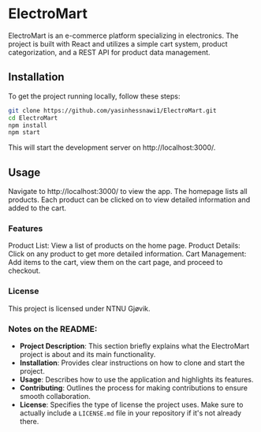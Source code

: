 # ElectroMart

ElectroMart is an e-commerce platform specializing in electronics. The project is built with React and utilizes a simple cart system, product categorization, and a REST API for product data management.

## Installation

To get the project running locally, follow these steps:

```bash
git clone https://github.com/yasinhessnawi1/ElectroMart.git
cd ElectroMart
npm install
npm start
```
This will start the development server on http://localhost:3000/.

## Usage
Navigate to http://localhost:3000/ to view the app. The homepage lists all products. Each product can be clicked on to view detailed information and added to the cart.

### Features
Product List: View a list of products on the home page.
Product Details: Click on any product to get more detailed information.
Cart Management: Add items to the cart, view them on the cart page, and proceed to checkout.
 
### License
This project is licensed under NTNU Gjøvik.


### Notes on the README:

- **Project Description**: This section briefly explains what the ElectroMart project is about and its main functionality.
- **Installation**: Provides clear instructions on how to clone and start the project.
- **Usage**: Describes how to use the application and highlights its features.
- **Contributing**: Outlines the process for making contributions to ensure smooth collaboration.
- **License**: Specifies the type of license the project uses. Make sure to actually include a `LICENSE.md` file in your repository if it's not already there.

